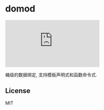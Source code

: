 # domod

![gzipped](http://img.badgesize.io/https://raw.githubusercontent.com/shenfe/domod/master/dist/domod.min.js?compression=gzip)

蝇级的数据绑定, 支持模板声明式和函数命令式.

## License

MIT
